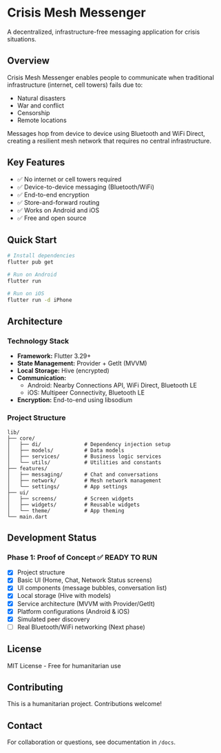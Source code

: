 # Crisis Mesh Messenger

A decentralized, infrastructure-free messaging application for crisis situations.

## Overview

Crisis Mesh Messenger enables people to communicate when traditional infrastructure (internet, cell towers) fails due to:
- Natural disasters
- War and conflict
- Censorship
- Remote locations

Messages hop from device to device using Bluetooth and WiFi Direct, creating a resilient mesh network that requires no central infrastructure.

## Key Features

- ✅ No internet or cell towers required
- ✅ Device-to-device messaging (Bluetooth/WiFi)
- ✅ End-to-end encryption
- ✅ Store-and-forward routing
- ✅ Works on Android and iOS
- ✅ Free and open source

## Quick Start

```bash
# Install dependencies
flutter pub get

# Run on Android
flutter run

# Run on iOS
flutter run -d iPhone
```

## Architecture

### Technology Stack
- **Framework:** Flutter 3.29+
- **State Management:** Provider + GetIt (MVVM)
- **Local Storage:** Hive (encrypted)
- **Communication:** 
  - Android: Nearby Connections API, WiFi Direct, Bluetooth LE
  - iOS: Multipeer Connectivity, Bluetooth LE
- **Encryption:** End-to-end using libsodium

### Project Structure

```
lib/
├── core/
│   ├── di/              # Dependency injection setup
│   ├── models/          # Data models
│   ├── services/        # Business logic services
│   └── utils/           # Utilities and constants
├── features/
│   ├── messaging/       # Chat and conversations
│   ├── network/         # Mesh network management
│   └── settings/        # App settings
├── ui/
│   ├── screens/         # Screen widgets
│   ├── widgets/         # Reusable widgets
│   └── theme/           # App theming
└── main.dart
```

## Development Status

### Phase 1: Proof of Concept ✅ READY TO RUN
- [x] Project structure
- [x] Basic UI (Home, Chat, Network Status screens)
- [x] UI components (message bubbles, conversation list)
- [x] Local storage (Hive with models)
- [x] Service architecture (MVVM with Provider/GetIt)
- [x] Platform configurations (Android & iOS)
- [x] Simulated peer discovery
- [ ] Real Bluetooth/WiFi networking (Next phase)

## License

MIT License - Free for humanitarian use

## Contributing

This is a humanitarian project. Contributions welcome!

## Contact

For collaboration or questions, see documentation in `/docs`.
